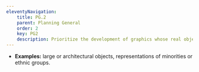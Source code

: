 ```yaml
---
eleventyNavigation:
    title: PG.2
    parent: Planning General
    order: 2
    key: PG2
    description: Prioritize the development of graphics whose real objects are not easily found, are inaccessible or rarely covered in the curriculum.
---
```

- **Examples:** large or architectural objects, representations of minorities or ethnic groups.
